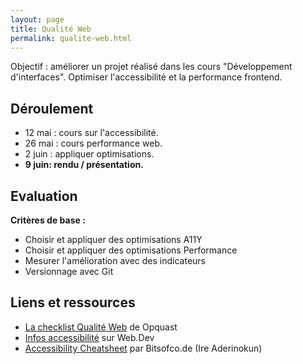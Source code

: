 ```yaml
---
layout: page
title: Qualité Web
permalink: qualite-web.html
---
```


Objectif : améliorer un projet réalisé dans les cours "Développement d'interfaces". Optimiser l'accessibilité et la performance frontend.

## Déroulement

- 12 mai : cours sur l'accessibilité.
- 26 mai : cours performance web.
- 2 juin : appliquer optimisations.
- **9 juin: rendu / présentation.**

## Evaluation

**Critères de base :**

- Choisir et appliquer des optimisations A11Y
- Choisir et appliquer des optimisations Performance
- Mesurer l'amélioration avec des indicateurs 
- Versionnage avec Git

## Liens et ressources

- [La checklist Qualité Web](https://checklists.opquast.com/fr/assurance-qualite-web/) de Opquast
- [Infos accessibilité](https://web.dev/accessible/) sur Web.Dev
- [Accessibility Cheatsheet](https://bitsofco.de/the-accessibility-cheatsheet/) par Bitsofco.de (Ire Aderinokun)